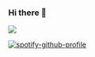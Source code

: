 ### Hi there 👋

![](https://komarev.com/ghpvc/?username=Nocturnxl)

<!--
**Nocturnxl/Nocturnxl** is a ✨ _special_ ✨ repository because its `README.md` (this file) appears on your GitHub profile.

Here are some ideas to get you started:

- 🔭 I’m currently working on ...
- 🌱 I’m currently learning ...
- 👯 I’m looking to collaborate on ...
- 🤔 I’m looking for help with ...
- 💬 Ask me about ...
- 📫 How to reach me: ...
- 😄 Pronouns: ...
- ⚡ Fun fact: ...
-->









 [![spotify-github-profile](https://spotify-github-profile.vercel.app/api/view?uid=13ywnzwgosfqntldplcb3yg14&cover_image=true&theme=default)](https://github.com/kittinan/spotify-github-profile)
